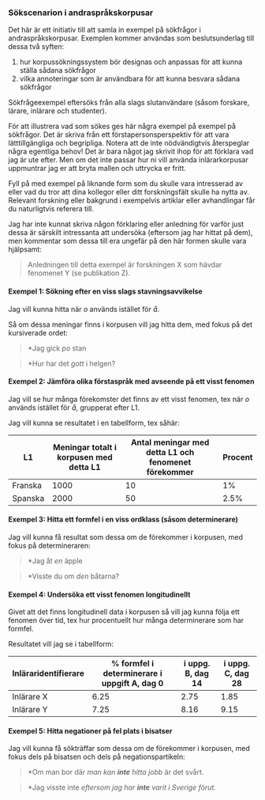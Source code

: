 ### Sökscenarion i andraspråkskorpusar

Det här är ett initiativ till att samla in exempel på sökfrågor i
andraspråkskorpusar. Exemplen kommer användas som beslutsunderlag till
dessa två syften:

1. hur korpussökningssystem bör designas och anpassas för att kunna ställa sådana sökfrågor
2. vilka annoteringar som är användbara för att kunna besvara sådana sökfrågor

Sökfrågeexempel eftersöks från alla slags slutanvändare
(såsom forskare, lärare, inlärare och studenter).

För att illustrera vad som sökes ges här några exempel på exempel på
sökfrågor.  Det är skriva från ett förstapersonsperspektiv för att vara
lätttillgängliga och begripliga. Notera att de inte nödvändigtvis
återspeglar några egentliga behov! Det är bara något jag skrivit ihop för att
förklara vad jag är ute efter. Men om det inte passar hur ni vill använda
inlärarkorpusar uppmuntrar jag er att bryta mallen och uttrycka er fritt.

Fyll på med exempel på liknande form som du skulle vara intresserad av eller
vad du tror att dina kollegor eller ditt forskningsfält skulle ha nytta av.
Relevant forskning eller bakgrund i exempelvis artiklar eller avhandlingar
får du naturligtvis referera till.

Jag har inte kunnat skriva någon förklaring eller anledning för varför just dessa
är särskilt intressanta att undersöka (eftersom jag har hittat på dem), men
kommentar som dessa till era ungefär på den här formen skulle vara hjälpsamt:

> Anledningen till detta exempel är forskningen X som hävdar fenomenet Y (se publikation Z).

#### Exempel 1: Sökning efter en viss slags stavningsavvikelse

Jag vill kunna hitta när _o_ används istället för _å_.

Så om dessa meningar finns i korpusen vill jag hitta dem, med fokus på det
kursiverade ordet:

> *Jag gick _po_ stan

> *Hur har det _gott_ i helgen?


#### Exempel 2: Jämföra olika förstaspråk med avseende på ett visst fenomen

Jag vill se hur många förekomster det finns av ett visst fenomen, tex när _o_ används istället för _å_, grupperat efter L1.

Jag vill kunna se resultatet i en tabellform, tex såhär:

| L1 | Meningar totalt i korpusen med detta L1 | Antal meningar med detta L1 och fenomenet förekommer | Procent |
| --- | --- | --- | --- | 
| Franska | 1000 | 10 | 1% |
| Spanska | 2000 | 50 | 2.5% |

#### Exempel 3: Hitta ett formfel i en viss ordklass (såsom determinerare)

Jag vill kunna få resultat som dessa om de förekommer i korpusen, med fokus på determineraren:

> *Jag åt _en_ äpple

> *Visste du om _den_ båtarna?

#### Exempel 4: Undersöka ett visst fenomen longitudinellt

Givet att det finns longitudinell data i korpusen så vill jag kunna följa
ett fenomen över tid, tex hur procentuellt hur många determinerare
som har formfel.

Resultatet vill jag se i tabellform:

| Inläraridentifierare | % formfel i determinerare i uppgift A, dag 0 | i uppg. B, dag 14 | i uppg. C, dag 28 |
| --- | --- | --- | --- |
| Inlärare X | 6.25 | 2.75 | 1.85 |
| Inlärare Y | 7.25 | 8.16 | 9.15 |

#### Exempel 5: Hitta negationer på fel plats i bisatser

Jag vill kunna få sökträffar som dessa om de förekommer i korpusen, med fokus dels på bisatsen och dels på negationspartikeln:

> *Om man bor där _man kan __inte__ hitta jobb_ är det svårt.

> *Jag visste inte _eftersom jag har __inte__ varit i Sverige förut._

